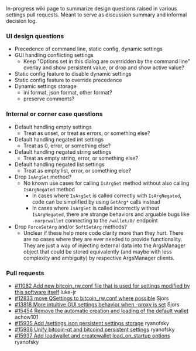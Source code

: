 In-progress wiki page to summarize design questions raised in various settings pull requests. Meant to serve as discussion summary and informal decision log.

### UI design questions

- Precedence of command line, static config, dynamic settings
- GUI handling conflicting settings
  - Keep "Options set in this dialog are overridden by the command line" overlay and show persistent value, or drop and show active value?
- Static config feature to disable dynamic settings
- Static config feature to override precedence
- Dynamic settings storage
  - ini format, json format, other format?
  - preserve comments?

### Internal or corner case questions
- Default handling empty settings
  - Treat as unset, or treat as errors, or something else?
- Default handling negated int settings
  - Treat as 0, error, or something else?
- Default handling negated string settings
  - Treat as empty string, error, or something else?
- Default handling negated list settings
  - Treat as empty list, error, or something else?
- Drop `IsArgSet` method?
  - No known use cases for calling `IsArgSet` method without also calling `IsArgNegated` method
    - In cases where `IsArgSet` is called correctly with `IsArgNegated`, code can be simplified by using `GetArg*` calls instead
    - In cases where `IsArgSet` is called incorrectly without `IsArgNegated`, there are strange behaviors and arguable bugs like `-norpcwallet` connecting to the `/wallet/0/` endpoint
- Drop `ForceSetArg` and/or `SoftSetArg` methods?
  - Unclear if these help more code clarity more than they hurt. There are no cases where they are ever needed to provide functionality. They are just a way of injecting external data into the ArgsManager object that could be stored equivalently (and maybe with less complexity and ambiguity) by respective ArgsManager clients.

### Pull requests

- [#11082 Add new bitcoin_rw.conf file that is used for settings modified by this software itself](https://github.com/bitcoin/bitcoin/pull/11082) luke-jr
- [#12833 move QSettings to bitcoin_rw.conf where possible](https://github.com/bitcoin/bitcoin/pull/12833) Sjors
- [#13818 More intuitive GUI settings behavior when -proxy is set](https://github.com/bitcoin/bitcoin/pull/13818) Sjors
- [#15454 Remove the automatic creation and loading of the default wallet](https://github.com/bitcoin/bitcoin/pull/15454) achow101
- [#15935 Add <datadir>/settings.json persistent settings storage](https://github.com/bitcoin/bitcoin/pull/15935) ryanofsky
- [#15936 Unify bitcoin-qt and bitcoind persistent settings](https://github.com/bitcoin/bitcoin/pull/15936) ryanofsky
- [#15937 Add loadwallet and createwallet load_on_startup options](https://github.com/bitcoin/bitcoin/pull/15937) ryanofsky